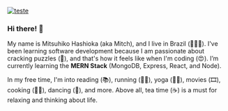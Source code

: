[![teste](https://user-images.githubusercontent.com/37448340/87267194-5a2c8c80-c49d-11ea-95a5-993860580961.png)](https://www.linkedin.com/in/mitsuhiko/)

### Hi there! 🤩

My name is Mitsuhiko Hashioka (aka Mitch), and I live in Brazil (💚💛💙). I've been learning software development because I am passionate about cracking puzzles (🧩), and that's how it feels like when I'm coding (😍). I’m currently learning the <strong>MERN Stack</strong> (MongoDB, Express, React, and Node).

In my free time, I'm into reading (📚), running (🏃‍♂️), yoga (🧘‍♂️), movies (🎞️), cooking (👨‍🍳), dancing (🎵), and more. Above all, tea time (☕) is a must for relaxing and thinking about life. 
